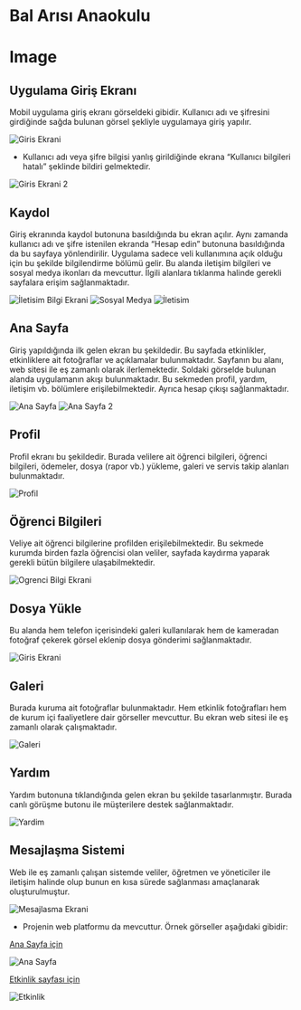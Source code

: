 # Bal Arısı Anaokulu

# Image

## Uygulama Giriş Ekranı
Mobil uygulama giriş ekranı görseldeki gibidir. Kullanıcı adı ve şifresini girdiğinde sağda bulunan görsel şekliyle uygulamaya giriş yapılır.

![Giris Ekrani](/images/Resim1.png)
   


*	Kullanıcı adı veya şifre bilgisi yanlış girildiğinde ekrana “Kullanıcı bilgileri hatalı” şeklinde bildiri gelmektedir.

![Giris Ekrani 2](/images/Resim2.png)

 
##	Kaydol
Giriş ekranında kaydol butonuna basıldığında bu ekran açılır. Aynı zamanda kullanıcı adı ve şifre istenilen ekranda “Hesap edin” butonuna basıldığında da bu sayfaya yönlendirilir. Uygulama sadece veli kullanımına açık olduğu için bu şekilde bilgilendirme bölümü gelir. Bu alanda iletişim bilgileri ve sosyal medya ikonları da mevcuttur. İlgili alanlara tıklanma halinde gerekli sayfalara erişim sağlanmaktadır.

![İletisim Bilgi Ekrani](/images/Resim4.png)
![Sosyal Medya](/images/Resim5.png)
![İletisim](/images/Resim6.png)

                         
## Ana Sayfa
Giriş yapıldığında ilk gelen ekran bu şekildedir. Bu sayfada etkinlikler, etkinliklere ait fotoğraflar ve açıklamalar bulunmaktadır. Sayfanın bu alanı, web sitesi ile eş zamanlı olarak ilerlemektedir. Soldaki görselde bulunan alanda uygulamanın akışı bulunmaktadır. Bu sekmeden profil, yardım, iletişim vb. bölümlere erişilebilmektedir. Ayrıca hesap çıkışı sağlanmaktadır.

![Ana Sayfa](/images/Resim8.png)
![Ana Sayfa 2](/images/Resim9.png)

  
## Profil
Profil ekranı bu şekildedir. Burada velilere ait öğrenci bilgileri, öğrenci bilgileri, ödemeler, dosya (rapor vb.) yükleme, galeri ve servis takip alanları bulunmaktadır.

![Profil](/images/Resim10.png)

 
## Öğrenci Bilgileri
Veliye ait öğrenci bilgilerine profilden erişilebilmektedir. Bu sekmede kurumda birden fazla öğrencisi olan veliler, sayfada kaydırma yaparak gerekli bütün bilgilere ulaşabilmektedir.

![Ogrenci Bilgi Ekrani](/images/Resim11.png)

 
##	Dosya Yükle
Bu alanda hem telefon içerisindeki galeri kullanılarak hem de kameradan fotoğraf çekerek görsel eklenip dosya gönderimi sağlanmaktadır. 

![Giris Ekrani](/images/Resim12.png)


##	Galeri
Burada kuruma ait fotoğraflar bulunmaktadır. Hem etkinlik fotoğrafları hem de kurum içi faaliyetlere dair görseller mevcuttur. Bu ekran web sitesi ile eş zamanlı olarak çalışmaktadır.

![Galeri](/images/Resim13.png)

 
##	Yardım
Yardım butonuna tıklandığında gelen ekran bu şekilde tasarlanmıştır. Burada canlı görüşme butonu ile müşterilere destek sağlanmaktadır.

![Yardim](/images/Resim14.png)

## Mesajlaşma Sistemi
Web ile eş zamanlı çalışan sistemde veliler, öğretmen ve yöneticiler ile iletişim halinde olup bunun en kısa sürede sağlanması amaçlanarak oluşturulmuştur.

![Mesajlasma Ekrani](/images/Resim15.png)

* Projenin web platformu da mevcuttur. Örnek görseller aşağıdaki gibidir:

[Ana Sayfa için](https://www.balarısı.com)

![Ana Sayfa](/images/Resim16.png)

[Etkinlik sayfası için](https://www.balarısı.com/etkinlikler)

![Etkinlik](/images/Resim17.png)







